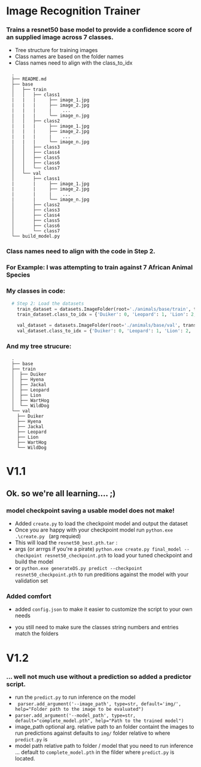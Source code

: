 # Image Recognition Trainer
### Trains a resnet50 base model to provide a confidence score of an supplied image across 7 classes.

* Tree structure for training images
* Class names are based on the folder names
* Class names need to align with the class_to_idx
```
  .
  ├── README.md
  ├── base
  │   ├── train
  │   │   ├── class1
  |   |   |     ├── image_1.jpg
  |   |   |     ├── image_2.jpg
  |   |   |     |    ...
  |   |   |     └── image_n.jpg
  │   │   ├── class2
  |   |   |     ├── image_1.jpg
  |   |   |     ├── image_2.jpg
  |   |   |     |    ...
  |   |   |     └── image_n.jpg
  │   │   ├── class3
  │   │   ├── class4
  │   │   ├── class5
  │   │   ├── class6
  │   │   └── class7
  │   └── val
  │       ├── class1
  |       |     ├── image_1.jpg
  |       |     ├── image_2.jpg
  |       |     |    ...
  |       |     └── image_n.jpg
  │       ├── class2
  │       ├── class3
  │       ├── class4
  │       ├── class5
  │       ├── class6
  │       └── class7
  └── build_model.py
```

### Class names need to align with the code in Step 2.
### For Example: I was attempting to train against 7 African Animal Species 


### My classes in code:

```python
  # Step 2: Load the datasets
    train_dataset = datasets.ImageFolder(root='./animals/base/train', transform=transform )
    train_dataset.class_to_idx = {'Duiker': 0, 'Leopard': 1, 'Lion': 2, 'WildDog': 3, 'Hyena': 4, 'WartHog': 5, 'Jackal': 6}

    val_dataset = datasets.ImageFolder(root='./animals/base/val', transform=transform)
    val_dataset.class_to_idx = {'Duiker': 0, 'Leopard': 1, 'Lion': 2, 'WildDog': 3, 'Hyena': 4, 'WartHog': 5, 'Jackal': 
```    
### And my tree strucure:


```
  .
  ├── base
  ├── train
  │  ├── Duiker
  │  ├── Hyena
  │  ├── Jackal
  │  ├── Leopard
  │  ├── Lion
  │  ├── WartHog
  │  └── WildDog
  └── val
    ├── Duiker
    ├── Hyena
    ├── Jackal
    ├── Leopard
    ├── Lion
    ├── WartHog
    └── WildDog
```

# V1.1
## Ok. so we're all learning.... ;)
### model checkpoint saving a usable model does not make!
* Added ```create.py``` to load the checkpoint model and output the dataset
* Once you are happy with your checkpoint model run ```python.exe .\create.py ```  (arg requied)
* This will load the ```resnet50_best.pth.tar``` :
* args (or arrrgs if you're a pirate)
```python.exe create.py final_model --checkpoint resnet50_checkpoint.pth```  to load your tuned checkpoint and build the model 
* or 
```python.exe generateDS.py predict --checkpoint resnet50_checkpoint.pth``` to run preditions against the model with your validation set 

### Added comfort 
* added ```config.json``` to make it easier to customize the script to your own needs  

* you still need to make sure the classes string numbers and entries match the folders
# V1.2
### ... well not much use without a prediction so added a predictor script.
* run the ```predict.py``` to run inference on the model
* ``` parser.add_argument('--image_path', type=str, default='img/', help="Folder path to the image to be evaluated")```
* ```parser.add_argument('--model_path', type=str, default="complete_model.pth", help="Path to the trained model")```
* image_path optional arg. relative path to an folder containt the images to run predictions against defaults to ```img/``` folder relative to where ```predict.py``` is 
* model path relative path to folder / model that you need to run inference ... default to ```complete_model.pth``` in the filder  where ```predict.py``` is located.
    